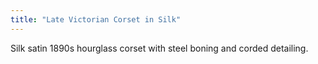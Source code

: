 ```yaml
---
title: "Late Victorian Corset in Silk"
---
```


Silk satin 1890s hourglass corset with steel boning and corded detailing.